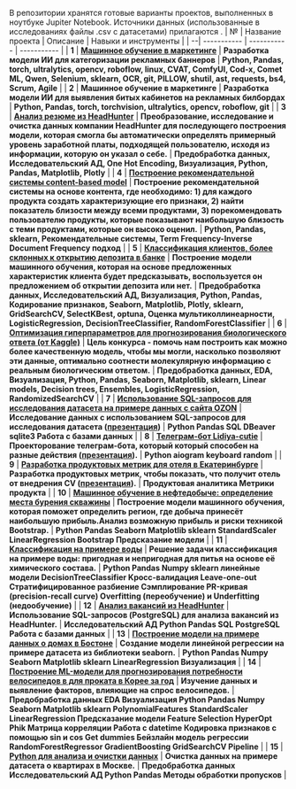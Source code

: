 В репозитории хранятся готовые варианты проектов, выполненных в ноутбуке Jupiter Notebook.
Источники данных (использованные в исследованиях файлы .csv с датасетами) прилагаются
.
| № | Название проекта      | Описание        | Навыки и инструменты        |
| --| ----------- | ----------- | ----------- |
| **1** | [**Машинное обучение в маркетинге**](https://github.com/Lidiya-cutie/moderation-ai-project) | **Разработка модели ИИ для категоризации рекламных баннеров** | **Python, Pandas, torch, ultralytics, opencv, roboflow, linux, CVAT, ComfyUI, Cod-x, Comet ML, Qwen, Selenium, sklearn, OCR, git, PILLOW, shutil, ast, requests, bs4, Scrum, Agile** |
| **2** | **Машинное обучение в маркетинге** | **Разработка модели ИИ для выявления битых кабинетов на рекламных билбордах** | **Python, Pandas, torch, torchvision, ultralytics, opencv, roboflow, git** |
| **3** | [**Анализ резюме из HeadHunter**](https://github.com/Lidiya-cutie/project_HH) | **Преобразование, исследование и очистка данных компании HeadHunter для последующего построения модели, которая смогла бы автоматически определять примерный уровень заработной платы, подходящей пользователю, исходя из информации, которую он указал о себе.** | **Предобработка данных, Исследовательский АД, One Hot Encoding, Визуализация, Python, Pandas, Matplotlib, Plotly** |
| **4** | [**Построение рекомендательной системы content-based model**](https://github.com/Lidiya-cutie/Mini_project_model_Netflix) | **Построение рекомендательной системы на основе контента, где необходимо: 1) для каждого продукта создать характеризующие его признаки, 2) найти показатель близости между всеми продуктами, 3) порекомендовать пользователю продукты, которые показывают наибольшую близость с теми продуктами, которые он высоко оценил.** | **Python, Pandas, sklearn, Рекомендательные системы, Term Frequency-Inverse Document Frequency подход** |
| **5** | [**Классификация клиентов, более склонных к открытию депозита в банке**](https://github.com/Lidiya-cutie/project_4) | **Построение модели машинного обучения, которая на основе предложенных характеристик клиента будет предсказывать, воспользуется он предложением об открытии депозита или нет.** | **Предобработка данных, Исследовательский АД, Визуализация, Python, Pandas, Кодирование признаков, Seaborn, Matplotlib, Plotly, sklearn, GridSearchCV, SelectKBest, optuna, Оценка мультиколлинеарности, LogisticRegression, DecisionTreeClassifier, RandomForestClassifier** |
| **6** | [**Оптимизация гиперпараметров для прогнозирования биологического ответа (от Kaggle)**](https://github.com/Lidiya-cutie/ML-model/blob/master/Korotkova-predicting-a-biologicalresponse-using-optimization.ipynb) | **Цель конкурса - помочь нам построить как можно более качественную модель, чтобы мы могли, насколько позволяют эти данные, оптимально соотнести молекулярную информацию с реальным биологическим ответом.** | **Предобработка данных, EDA, Визуализация, Python, Pandas, Seaborn, Matplotlib, sklearn, Linear models, Decision trees, Ensembles, LogisticRegression, RandomizedSearchCV** |
| **7** | [**Использование SQL-запросов для исследования датасета на примере данных с сайта OZON**](https://github.com/Lidiya-cutie/SQL-theory-practice/blob/master/Korotkova_db_connect.ipynb) | **Исследование данных с использованием SQL-запросов для исследования датасета ([презентация](https://docs.google.com/presentation/d/1RVL0eCnrqeJXFDIlkrTgQyWgJiX5jHtM-LH8wSbvKs0/edit#slide=id.p))** | **Python Pandas SQL DBeaver sqlite3 Работа с базами данных** |
| **8** | [**Телеграм-бот Lidiya-cutie**](https://github.com/Lidiya-cutie/bots) | **Проекторование телеграм-бота, который который способен на разные действия ([презентация](https://docs.google.com/presentation/d/1UHj52asd8m9bF5LkKMDC3WDCLCXQnTbCjIWqSbcITd4/edit#slide=id.g242e4b549b4_0_1)).** | **Python aiogram keyboard random** |
| **9** | [**Разработка продуктовых метрик для отеля в Екатеринбурге**](https://github.com/Lidiya-cutie/Project-on-Product-Analytics/blob/master/README.md) | **Разработка продуктовых метрик, чтобы показать, что получит отель от внедрения CV ([презентация](https://docs.google.com/presentation/d/1ZQx3f_KgWAjD7DIhfLFL1PNJWk571yPuQXX5sHZzx0A/edit#slide=id.p)).** | **Продуктовая аналитика Метрики продукта** |
| **10** | [**Машинное обучение в нефтедобыче: определение места бурения скважины**](https://github.com/Lidiya-cutie/Diplom_SF) | **Построение модели машинного обучения, которая поможет определить регион, где добыча принесёт наибольшую прибыль.Анализ возможную прибыль и риски техникой Bootstrap.** | **Python Pandas Seaborn Matplotlib sklearn StandardScaler LinearRegression Bootstrap Предсказание модели** |
| **11** | [**Kлассификация на примере воды**](https://github.com/Lidiya-cutie/ML-model/blob/master/Testing_for_water.ipynb) | **Решение задачи классификация на примере воды: пригодная и непригодная для питья на основе её химического состава.** | **Python Pandas Numpy sklearn линейные модели DecisionTreeClassifier Kросс-валидация Leave-one-out Cтратифицированное разбиение Сэмплирование PR-кривая (precision-recall curve) Overfitting (переобучение) и Underfitting (недообучение)** |
| **12** | [**Aнализ вакансий из HeadHunter**](https://github.com/Lidiya-cutie/DS_SkillFactory/blob/main/Project_2_Короткова_ЛС.ipynb) | **Использование SQL-запросов (PostgreSQL) для aнализa вакансий из HeadHunter.** | **Исследовательский АД Python Pandas SQL PostgreSQL Работа с базами данных** |
| **13** | [**Построение модели на примере данных о домах в Бостоне**](https://github.com/Lidiya-cutie/ML-model/blob/master/ML_Boston.ipynb) | **Создание модели линейной регрессии на примере датасета из библиотеки seaborn.** | **Python Pandas Numpy Seaborn Matplotlib sklearn LinearRegression Визуализация** |
| **14** | [**Построение ML-модели для прогнозирования потребности велосипедов в для проката в Корее за год**](https://github.com/Lidiya-cutie/Bicycle-rental-in-Korea) | **Изучение данных и выявление факторов, влияющие на спрос велосипедов.** | **Предобработка данных EDA Визуализация Python Pandas Numpy Seaborn Matplotlib sklearn PolynomialFeatures StandardScaler LinearRegression Предсказание модели Feature Selection HyperOpt Рhik Матрица корреляции Работа с datetime Кодировка признаков с помощью sin и cos Get dummies Бейзлайн модель регрессии RandomForestRegressor GradientBoosting GridSearchCV Pipeline** |
| **15** | [**Python для анализа и очистки данных**](https://github.com/Lidiya-cutie/DATACLEANINGPROJECT) | **Очистка данных на примере датасета о квартирах в Москве.** | **Предобработка данных Исследовательский АД Python Pandas Методы обработки пропусков** |
